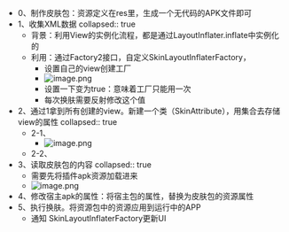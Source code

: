 - 0、制作皮肤包：资源定义在res里，生成一个无代码的APK文件即可
- 1、收集XML数据
  collapsed:: true
	- 背景：利用View的实例化流程，都是通过LayoutInflater.inflate中实例化的
	- 利用：通过Factory2接口，自定义SkinLayoutInflaterFactory，
		- 设置自己的view创建工厂
		- ![image.png](../assets/image_1691117584935_0.png)
		- 设置一下变为true：意味着工厂只能用一次
		- 每次换肤需要反射修改这个值
- 2、通过1拿到所有创建的view。新建一个类（SkinAttribute），用集合去存储view的属性
  collapsed:: true
	- 2-1、
		- ![image.png](../assets/image_1691117203080_0.png)
	- 2-2、
- 3、读取皮肤包的内容
  collapsed:: true
	- 需要先将插件apk资源加载进来
	- ![image.png](../assets/image_1691117885568_0.png)
- 4、修改宿主apk的属性：将宿主包的属性，替换为皮肤包的资源属性
- 5、执行换肤。将资源包中的资源应用到运行中的APP
	- 通知 SkinLayoutInflaterFactory更新UI